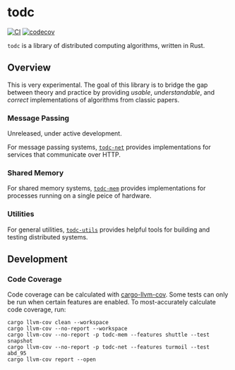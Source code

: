 # todc

[![CI](https://github.com/kaymanb/todc/actions/workflows/ci.yml/badge.svg)](https://github.com/kaymanb/todc/actions/workflows/ci.yml)
[![codecov](https://codecov.io/gh/kaymanb/todc/graph/badge.svg?token=BP1WOBRO9R)](https://codecov.io/gh/kaymanb/todc)

`todc` is a library of distributed computing algorithms, written in Rust.

## Overview

This is very experimental. The goal of this library is to bridge the gap between 
theory and practice by providing _usable_, _understandable_, and _correct_ 
implementations of algorithms from classic papers. 

### Message Passing

Unreleased, under active development.

For message passing systems, [`todc-net`](https://github.com/kaymanb/todc/tree/main/todc-net) 
provides implementations for services that communicate over HTTP. 

### Shared Memory

For shared memory systems, [`todc-mem`](https://github.com/kaymanb/todc/tree/main/todc-mem) 
provides implementations for processes running on a single peice of hardware. 

### Utilities

For general utilities, [`todc-utils`](https://github.com/kaymanb/todc/tree/main/todc-utils) 
provides helpful tools for building and testing distributed systems.

## Development

### Code Coverage

Code coverage can be calculated with [cargo-llvm-cov](https://github.com/taiki-e/cargo-llvm-cov). 
Some tests can only be run when certain features are enabled. To most-accurately
calculate code coverage, run:

```
cargo llvm-cov clean --workspace
cargo llvm-cov --no-report --workspace
cargo llvm-cov --no-report -p todc-mem --features shuttle --test snapshot
cargo llvm-cov --no-report -p todc-net --features turmoil --test abd_95
cargo llvm-cov report --open
```

